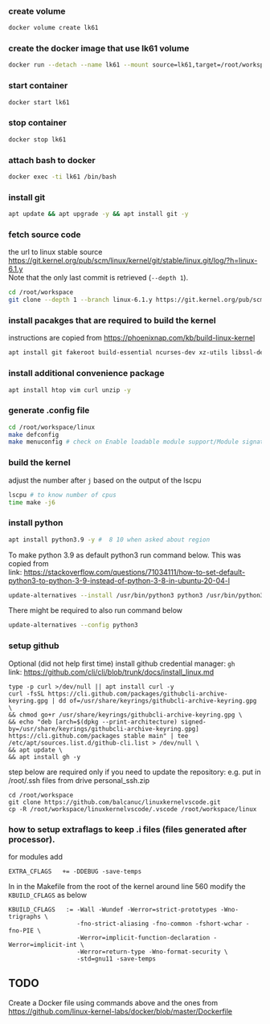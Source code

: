 ### create volume
``` bash
docker volume create lk61
```
### create the docker image that use lk61 volume
```bash
docker run --detach --name lk61 --mount source=lk61,target=/root/workspace ubuntu:20.04 tail -f /dev/null
```

### start container
```bash
docker start lk61
```

### stop container
``` bash
docker stop lk61
```
### attach bash to docker
```bash
docker exec -ti lk61 /bin/bash
```

### install git
```bash
apt update && apt upgrade -y && apt install git -y
```

### fetch source code
the url to linux stable source https://git.kernel.org/pub/scm/linux/kernel/git/stable/linux.git/log/?h=linux-6.1.y   
Note that the only last commit is retrieved (`--depth 1`). 
```bash
cd /root/workspace
git clone --depth 1 --branch linux-6.1.y https://git.kernel.org/pub/scm/linux/kernel/git/stable/linux.git 
```

### install pacakges that are required to build the kernel
instructions are copied from https://phoenixnap.com/kb/build-linux-kernel
```bash
apt install git fakeroot build-essential ncurses-dev xz-utils libssl-dev bc flex libelf-dev biso -y
```

### install additional convenience package
```bash
apt install htop vim curl unzip -y
```

### generate .config file
```bash
cd /root/workspace/linux
make defconfig
make menuconfig # check on Enable loadable module support/Module signature verification off
```

### build the kernel
adjust the number after `j` based on the output of the lscpu
```bash
lscpu # to know number of cpus
time make -j6
```

### install python
```bash
apt install python3.9 -y #  8 10 when asked about region
```
To make python 3.9 as default python3 run command below. This was copied from  
link: https://stackoverflow.com/questions/71034111/how-to-set-default-python3-to-python-3-9-instead-of-python-3-8-in-ubuntu-20-04-l
```bash
update-alternatives --install /usr/bin/python3 python3 /usr/bin/python3.9 1
```
There might be required to also run command below
```bash
update-alternatives --config python3
```

### setup github
Optional (did not help first time) install github credential manager: `gh`  
link: https://github.com/cli/cli/blob/trunk/docs/install_linux.md
```code lang bash
type -p curl >/dev/null || apt install curl -y
curl -fsSL https://cli.github.com/packages/githubcli-archive-keyring.gpg | dd of=/usr/share/keyrings/githubcli-archive-keyring.gpg \
&& chmod go+r /usr/share/keyrings/githubcli-archive-keyring.gpg \
&& echo "deb [arch=$(dpkg --print-architecture) signed-by=/usr/share/keyrings/githubcli-archive-keyring.gpg] https://cli.github.com/packages stable main" | tee /etc/apt/sources.list.d/github-cli.list > /dev/null \
&& apt update \
&& apt install gh -y
```

step below are required only if you need to update the repository: e.g. put in /root/.ssh files from drive personal_ssh.zip
```code
cd /root/workspace
git clone https://github.com/balcanuc/linuxkernelvscode.git
cp -R /root/workspace/linuxkernelvscode/.vscode /root/workspace/linux
```

### how to setup extraflags to keep .i files (files generated after processor).
for modules add
```code makefile
EXTRA_CFLAGS   += -DDEBUG -save-temps
```
In in the Makefile from the root of the kernel around line 560 modify the `KBUILD_CFLAGS` as below
```code makefile
KBUILD_CFLAGS   := -Wall -Wundef -Werror=strict-prototypes -Wno-trigraphs \
                   -fno-strict-aliasing -fno-common -fshort-wchar -fno-PIE \
                   -Werror=implicit-function-declaration -Werror=implicit-int \
                   -Werror=return-type -Wno-format-security \
                   -std=gnu11 -save-temps
```


## TODO
Create a Docker file using commands above and the ones from 
https://github.com/linux-kernel-labs/docker/blob/master/Dockerfile
